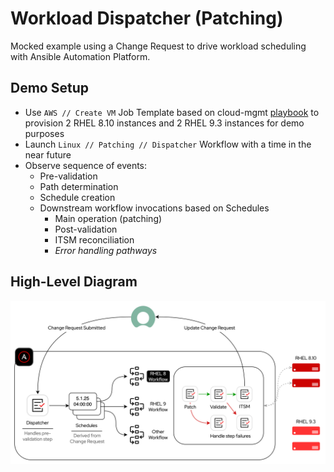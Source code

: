 # Workload Dispatcher (Patching)

Mocked example using a Change Request to drive workload scheduling with Ansible Automation Platform.

## Demo Setup

- Use `AWS // Create VM` Job Template based on cloud-mgmt [playbook](https://github.com/zjleblanc/ansible-cloud-mgmt/blob/master/playbooks/aws/create_vm.yml) to provision 2 RHEL 8.10 instances and 2 RHEL 9.3 instances for demo purposes
- Launch `Linux // Patching // Dispatcher` Workflow with a time in the near future
- Observe sequence of events:
  - Pre-validation
  - Path determination
  - Schedule creation
  - Downstream workflow invocations based on Schedules
    - Main operation (patching)
    - Post-validation
    - ITSM reconciliation
    - _Error handling pathways_

## High-Level Diagram

![Workload Dispatcher Diagram](.attachments/workload_dispatcher.png)